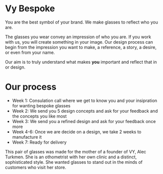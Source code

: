 # Vy Bespoke
You are the best symbol of your brand. We make glasses to reflect who you are.

The glasses you wear convey an impression of who you are. If you work with us, you will create something in your image. Our design process can begin from the impression you want to make, a reference, a story, a desire, or even from your name. 

Our aim is to truly understand what makes **you** important and reflect that in or design.

# Our process
- Week 1: Consulation call where we get to know you and your insipration for wanting bespoke glasses
- Week 2: We send you 5 design concepts and ask for your feedback and the concepts you like most
- Week 3: We send you a refined design and ask for your feedback once more
- Week 4-6: Once we are decide on a design, we take 2 weeks to manufacture it
- Week 7: Ready for delivery

This pair of glasses was made for the mother of a founder of VY, Alec Turkmen. She is an othometrist with her own clinic and a distinct, sophisticated style. She wanted glasses to stand out in the minds of customers who visit her store.
